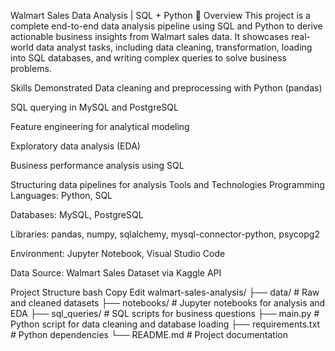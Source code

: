 Walmart Sales Data Analysis | SQL + Python
📌 Overview
This project is a complete end-to-end data analysis pipeline using SQL and Python to derive actionable business insights from Walmart sales data. It showcases real-world data analyst tasks, including data cleaning, transformation, loading into SQL databases, and writing complex queries to solve business problems.

Skills Demonstrated
Data cleaning and preprocessing with Python (pandas)

SQL querying in MySQL and PostgreSQL

Feature engineering for analytical modeling

Exploratory data analysis (EDA)

Business performance analysis using SQL

Structuring data pipelines for analysis
Tools and Technologies
Programming Languages: Python, SQL

Databases: MySQL, PostgreSQL

Libraries: pandas, numpy, sqlalchemy, mysql-connector-python, psycopg2

Environment: Jupyter Notebook, Visual Studio Code

Data Source: Walmart Sales Dataset via Kaggle API

Project Structure
bash
Copy
Edit
walmart-sales-analysis/
├── data/                 # Raw and cleaned datasets
├── notebooks/            # Jupyter notebooks for analysis and EDA
├── sql_queries/          # SQL scripts for business questions
├── main.py               # Python script for data cleaning and database loading
├── requirements.txt      # Python dependencies
└── README.md             # Project documentation
